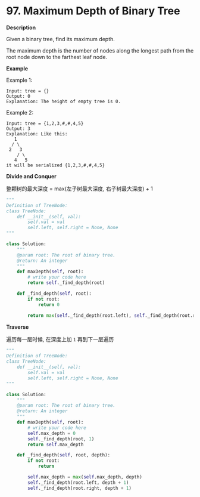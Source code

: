 # 97. Maximum Depth of Binary Tree

**Description**

Given a binary tree, find its maximum depth.

The maximum depth is the number of nodes along the longest path from the root node down to the farthest leaf node.

**Example**

Example 1:

```
Input: tree = {}
Output: 0
Explanation: The height of empty tree is 0.
```

Example 2:

```
Input: tree = {1,2,3,#,#,4,5}
Output: 3	
Explanation: Like this:
   1
  / \                
 2   3                
    / \                
   4   5
it will be serialized {1,2,3,#,#,4,5}
```


**Divide and Conquer**

整颗树的最大深度 = max(左子树最大深度, 右子树最大深度) + 1 


```python
"""
Definition of TreeNode:
class TreeNode:
    def __init__(self, val):
        self.val = val
        self.left, self.right = None, None
"""

class Solution:
    """
    @param root: The root of binary tree.
    @return: An integer
    """
    def maxDepth(self, root):
        # write your code here
        return self._find_depth(root)

    def _find_depth(self, root):
        if not root:
            return 0

        return max(self._find_depth(root.left), self._find_depth(root.right)) + 1
```


**Traverse**

遍历每一层时候, 在深度上加 `1` 再到下一层遍历

```python
"""
Definition of TreeNode:
class TreeNode:
    def __init__(self, val):
        self.val = val
        self.left, self.right = None, None
"""

class Solution:
    """
    @param root: The root of binary tree.
    @return: An integer
    """
    def maxDepth(self, root):
        # write your code here
        self.max_depth = 0
        self._find_depth(root, 1)
        return self.max_depth

    def _find_depth(self, root, depth):
        if not root:
            return

        self.max_depth = max(self.max_depth, depth)
        self._find_depth(root.left, depth + 1)
        self._find_depth(root.right, depth + 1)
```
